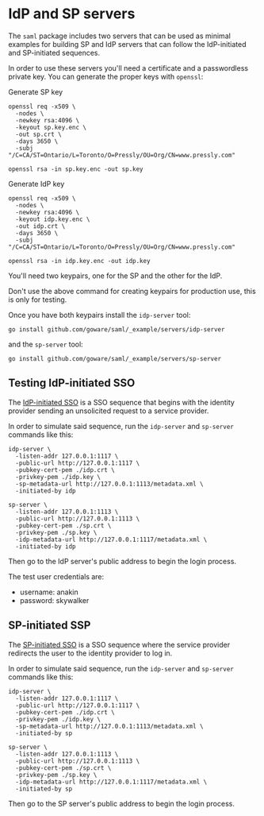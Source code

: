 # IdP and SP servers

The `saml` package includes two servers that can be used as minimal examples
for building SP and IdP servers that can follow the IdP-initiated and
SP-initiated sequences.

In order to use these servers you'll need a certificate and a passwordless
private key. You can generate the proper keys with `openssl`:

Generate SP key
```
openssl req -x509 \
  -nodes \
  -newkey rsa:4096 \
  -keyout sp.key.enc \
  -out sp.crt \
  -days 3650 \
  -subj "/C=CA/ST=Ontario/L=Toronto/O=Pressly/OU=Org/CN=www.pressly.com"

openssl rsa -in sp.key.enc -out sp.key
```

Generate IdP key
```
openssl req -x509 \
  -nodes \
  -newkey rsa:4096 \
  -keyout idp.key.enc \
  -out idp.crt \
  -days 3650 \
  -subj "/C=CA/ST=Ontario/L=Toronto/O=Pressly/OU=Org/CN=www.pressly.com"

openssl rsa -in idp.key.enc -out idp.key
```

You'll need two keypairs, one for the SP and the other for the IdP.

Don't use the above command for creating keypairs for production use, this is
only for testing.

Once you have both keypairs install the `idp-server` tool:

```
go install github.com/goware/saml/_example/servers/idp-server
```

and the `sp-server` tool:

```
go install github.com/goware/saml/_example/servers/sp-server
```

## Testing IdP-initiated SSO

The [IdP-initiated
SSO](http://saml.xml.org/wiki/idp-initiated-single-sign-on-post-binding) is a
SSO sequence that begins with the identity provider sending an unsolicited
request to a service provider.

In order to simulate said sequence, run the `idp-server` and `sp-server`
commands like this:

```
idp-server \
  -listen-addr 127.0.0.1:1117 \
  -public-url http://127.0.0.1:1117 \
  -pubkey-cert-pem ./idp.crt \
  -privkey-pem ./idp.key \
  -sp-metadata-url http://127.0.0.1:1113/metadata.xml \
  -initiated-by idp
```

```
sp-server \
  -listen-addr 127.0.0.1:1113 \
  -public-url http://127.0.0.1:1113 \
  -pubkey-cert-pem ./sp.crt \
  -privkey-pem ./sp.key \
  -idp-metadata-url http://127.0.0.1:1117/metadata.xml \
  -initiated-by idp
```

Then go to the IdP server's public address to begin the login process.

The test user credentials are:
* username: anakin
* password: skywalker

## SP-initiated SSP

The [SP-initiated
SSO](http://saml.xml.org/wiki/sp-initiated-single-sign-on-postartifact-bindings)
is a SSO sequence where the service provider redirects the user to the identity
provider to log in.

In order to simulate said sequence, run the `idp-server` and `sp-server`
commands like this:

```
idp-server \
  -listen-addr 127.0.0.1:1117 \
  -public-url http://127.0.0.1:1117 \
  -pubkey-cert-pem ./idp.crt \
  -privkey-pem ./idp.key \
  -sp-metadata-url http://127.0.0.1:1113/metadata.xml \
  -initiated-by sp
```

```
sp-server \
  -listen-addr 127.0.0.1:1113 \
  -public-url http://127.0.0.1:1113 \
  -pubkey-cert-pem ./sp.crt \
  -privkey-pem ./sp.key \
  -idp-metadata-url http://127.0.0.1:1117/metadata.xml \
  -initiated-by sp
```

Then go to the SP server's public address to begin the login process.
